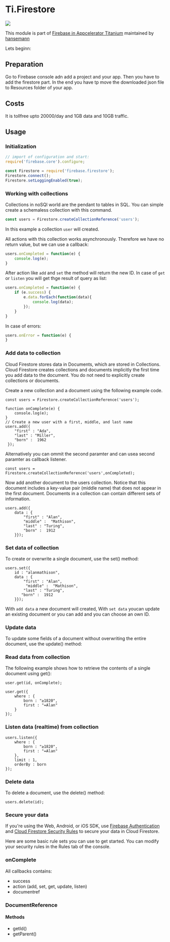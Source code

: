 Ti.Firestore
===========================================
![](https://raw.githubusercontent.com/hansemannn/titanium-firebase/master/titanium-firebase-logo%402x.png)


This module is part of [Firebase in Appcelerator Titanium](https://github.com/hansemannn/titanium-firebase) maintained by [hansemann](https://github.com/hansemannn)

Lets beginn:

## Preparation
Go to Firebase console adn add a project and your app. Then you have to add the firestore part. In the end you have tp move the downloaded json file to Resources folder of your app.

## Costs

It is tollfree upto 20000/day and 1GB data and 10GB traffic.

## Usage 

### Initialization

```javascript
// import of configuration and start:
require('firebase.core').configure;

const Firestore = require('firebase.firestore');
Firestore.connect();
Firestore.setLoggingEnabled(true);
```

### Working with collections

Collections in noSQl world are the pendant to tables in SQL.
You can simple create a schemaless collection with this command.

```javascript
const users = Firestore.createCollectionReference('users');
```

In this example a collection `user` will created.

All actions with this collection works asynchronously. Therefore we have no return value, but we can use a callback:

```javascript
users.onCompleted = function(e) {
	console.log(e);
}
```
After action like `add` and `set` the method will return the new ID. In case of `get` or `listen` you will get thge result of query as list:

```javascript
users.onCompleted = function(e) {
	if (e.success) {
		e.data.forEach(function(data){
			console.log(data);
		});
	}
}
```


In case of errors:

```javascript
users.onError = function(e) {
}
```

 
### Add data to collection

Cloud Firestore stores data in Documents, which are stored in Collections. Cloud Firestore creates collections and documents implicitly the first time you add data to the document. You do not need to explicitly create collections or documents.

Create a new collection and a document using the following example code.

```
const users = Firestore.createCollectionReference('users');

function onComplete(e) {
	console.log(e);
}
// Create a new user with a first, middle, and last name
users.add({
	"first" : "Ada",
	"last" : "Miller",
	"born" :  1962
 });
```
Alternatively you can ommit the second paramter and can usea second paramter as callback listener.

```
const users = Firestore.createCollectionReference('users',onCompleted);
```

Now add another document to the users collection. Notice that this document includes a key-value pair (middle name) that does not appear in the first document. Documents in a collection can contain different sets of information.

```
users.add({
    data : {
    	"first" : "Alan",
    	"middle" :  "Mathison",
    	"last" : "Turing",
    	"born" :  1912
    }});
```
### Set data of collection

To create or overwrite a single document, use the set() method:

```
users.set({
    id : "alanmathison",
    data : {
	    "first" : "Alan",
  		 "middle" :  "Mathison",
  	    "last" : "Turing",
       "born" :  1912
  	}});
```
With `add data` a new document will created, With `set data` youcan update an existing document or you can add and you can choose an own ID.

### Update data 

To update some fields of a document without overwriting the entire document, use the update() method:


### Read data from collection

The following example shows how to retrieve the contents of a single document using get():

```
user.get(id, onComplete);
```


```
user.get({
	where : {
		born : "≥1820",
		first : "=Alan"
	}	
});
```

### Listen data (realtime) from collection

```
users.listen({
	where : {
		born : "≥1820",
		first : "=Alan"
	},
	limit : 1,
	orderBy : born
});
```

### Delete data

To delete a document, use the delete() method:
```
users.delete(id);
```

### Secure your data

If you're using the Web, Android, or iOS SDK, use [Firebase Authentication](https://firebase.google.com/docs/auth/) and [Cloud Firestore Security Rules](https://firebase.google.com/docs/firestore/security/get-started) to secure your data in Cloud Firestore.

Here are some basic rule sets you can use to get started. You can modify your security rules in the Rules tab of the console.

### onComplete

All callbacks contains:

- success
- action (add, set, get, update, listen)
- documentref

### DocumentReference

#### Methods

- getId()
- getParent()